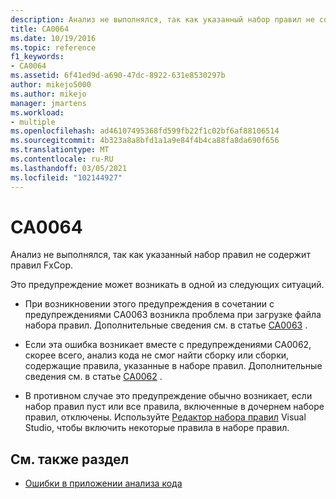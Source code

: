 ```yaml
---
description: Анализ не выполнялся, так как указанный набор правил не содержит правил FxCop.
title: CA0064
ms.date: 10/19/2016
ms.topic: reference
f1_keywords:
- CA0064
ms.assetid: 6f41ed9d-a690-47dc-8922-631e8530297b
author: mikejo5000
ms.author: mikejo
manager: jmartens
ms.workload:
- multiple
ms.openlocfilehash: ad46107495368fd599fb22f1c02bf6af88106514
ms.sourcegitcommit: 4b323a8a8bfd1a1a9e84f4b4ca88fa8da690f656
ms.translationtype: MT
ms.contentlocale: ru-RU
ms.lasthandoff: 03/05/2021
ms.locfileid: "102144927"
---
```

# <a name="ca0064"></a>CA0064

Анализ не выполнялся, так как указанный набор правил не содержит правил FxCop.

Это предупреждение может возникать в одной из следующих ситуаций.

- При возникновении этого предупреждения в сочетании с предупреждениями CA0063 возникла проблема при загрузке файла набора правил. Дополнительные сведения см. в статье [CA0063](ca0063.md) .

- Если эта ошибка возникает вместе с предупреждениями CA0062, скорее всего, анализ кода не смог найти сборку или сборки, содержащие правила, указанные в наборе правил. Дополнительные сведения см. в статье [CA0062](ca0062.md) .

- В противном случае это предупреждение обычно возникает, если набор правил пуст или все правила, включенные в дочернем наборе правил, отключены. Используйте [Редактор набора правил](../code-quality/working-in-the-code-analysis-rule-set-editor.md) Visual Studio, чтобы включить некоторые правила в наборе правил.

## <a name="see-also"></a>См. также раздел

- [Ошибки в приложении анализа кода](../code-quality/code-analysis-application-errors.md)
